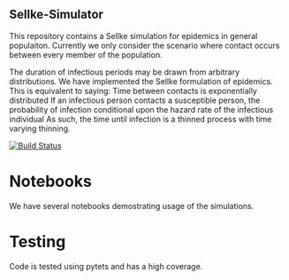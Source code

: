 ## Sellke-Simulator
This repository contains a Sellke simulation for epidemics in general populaiton. Currently we only consider the scenario where contact occurs between every member of the population.

The duration of infectious periods may be drawn from arbitrary distributions. We have implemented the Sellke formulation of epidemics. This is equivalent to saying:
Time between contacts is exponentially distributed
If an infectious person contacts a susceptible person, the probability of infection conditional upon the hazard rate of the infectious individual
As such, the time until infection is a thinned process with time varying thinning.

[![Build Status](https://travis-ci.org/martyn1fyles/Sellke-Networks.svg?branch=master)](https://travis-ci.org/martyn1fyles/Sellke-Networks)

# Notebooks
We have several notebooks demostrating usage of the simulations.

# Testing
Code is tested using pytets and has a high coverage.